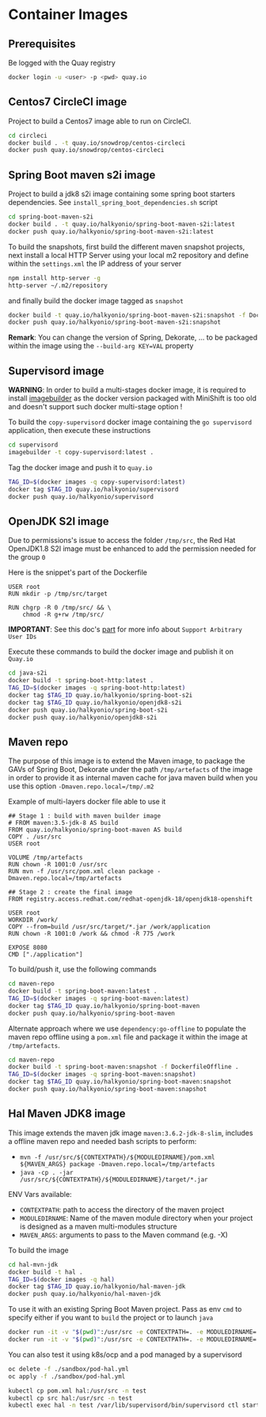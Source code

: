 # Container Images

## Prerequisites

Be logged with the Quay registry
```bash
docker login -u <user> -p <pwd> quay.io
```

## Centos7 CircleCI image

Project to build a Centos7 image able to run on CircleCI.
```bash
cd circleci
docker build . -t quay.io/snowdrop/centos-circleci
docker push quay.io/snowdrop/centos-circleci
```

## Spring Boot maven s2i image

Project to build a jdk8 s2i image containing some spring boot starters dependencies. See `install_spring_boot_dependencies.sh` script
```bash
cd spring-boot-maven-s2i
docker build . -t quay.io/halkyonio/spring-boot-maven-s2i:latest
docker push quay.io/halkyonio/spring-boot-maven-s2i:latest
```
To build the snapshots, first build the different maven snapshot projects, next install a local HTTP Server
using your local m2 repository and define within the `settings.xml` the IP address of your server
```bash
npm install http-server -g
http-server ~/.m2/repository
```
and finally build the docker image tagged as `snapshot` 

```bash
docker build -t quay.io/halkyonio/spring-boot-maven-s2i:snapshot -f Dockerfile-snapshot .
docker push quay.io/halkyonio/spring-boot-maven-s2i:snapshot
```

**Remark**: You can change the version of Spring, Dekorate, ... to be packaged within the image using the `--build-arg KEY=VAL` property
  
## Supervisord image

**WARNING**: In order to build a multi-stages docker image, it is required to install [imagebuilder](https://github.com/openshift/imagebuilder) 
as the docker version packaged with MiniShift is too old and doesn't support such docker multi-stage option !

To build the `copy-supervisord` docker image containing the `go supervisord` application, then execute these instructions

```bash
cd supervisord
imagebuilder -t copy-supervisord:latest .
```
  
Tag the docker image and push it to `quay.io`

```bash
TAG_ID=$(docker images -q copy-supervisord:latest)
docker tag $TAG_ID quay.io/halkyonio/supervisord
docker push quay.io/halkyonio/supervisord
```
  
## OpenJDK S2I image

Due to permissions's issue to access the folder `/tmp/src`, the Red Hat OpenJDK1.8 S2I image must be enhanced to add the permission needed for the group `0`

Here is the snippet's part of the Dockerfile

```docker
USER root
RUN mkdir -p /tmp/src/target

RUN chgrp -R 0 /tmp/src/ && \
    chmod -R g+rw /tmp/src/
```

**IMPORTANT**: See this doc's [part](https://docs.openshift.org/latest/creating_images/guidelines.html#openshift-specific-guidelines) for more info about `Support Arbitrary User IDs`

Execute these commands to build the docker image and publish it on `Quay.io`
 
```bash
cd java-s2i
docker build -t spring-boot-http:latest .
TAG_ID=$(docker images -q spring-boot-http:latest)
docker tag $TAG_ID quay.io/halkyonio/spring-boot-s2i
docker tag $TAG_ID quay.io/halkyonio/openjdk8-s2i
docker push quay.io/halkyonio/spring-boot-s2i
docker push quay.io/halkyonio/openjdk8-s2i
```
## Maven repo

The purpose of this image is to extend the Maven image, to package the GAVs of Spring Boot, Dekorate under the path `/tmp/artefacts`
of the image in order to provide it as internal maven cache for java maven build when you use this option `-Dmaven.repo.local=/tmp/.m2`

Example of multi-layers docker file able to use it 
```
## Stage 1 : build with maven builder image
# FROM maven:3.5-jdk-8 AS build
FROM quay.io/halkyonio/spring-boot-maven AS build
COPY . /usr/src
USER root

VOLUME /tmp/artefacts
RUN chown -R 1001:0 /usr/src
RUN mvn -f /usr/src/pom.xml clean package -Dmaven.repo.local=/tmp/artefacts

## Stage 2 : create the final image
FROM registry.access.redhat.com/redhat-openjdk-18/openjdk18-openshift

USER root
WORKDIR /work/
COPY --from=build /usr/src/target/*.jar /work/application
RUN chown -R 1001:0 /work && chmod -R 775 /work

EXPOSE 8080
CMD ["./application"]
```

To build/push it, use the following commands
```bash
cd maven-repo
docker build -t spring-boot-maven:latest .
TAG_ID=$(docker images -q spring-boot-maven:latest)
docker tag $TAG_ID quay.io/halkyonio/spring-boot-maven
docker push quay.io/halkyonio/spring-boot-maven
```

Alternate approach where we use `dependency:go-offline` to populate 
the maven repo offline using a `pom.xml` file and package it within the image at `/tmp/artefacts`.

```bash
cd maven-repo
docker build -t spring-boot-maven:snapshot -f DockerfileOffline .
TAG_ID=$(docker images -q spring-boot-maven:snapshot)
docker tag $TAG_ID quay.io/halkyonio/spring-boot-maven:snapshot
docker push quay.io/halkyonio/spring-boot-maven:snapshot
```

## Hal Maven JDK8 image

This image extends the maven jdk image `maven:3.6.2-jdk-8-slim`, includes a offline
maven repo and needed bash scripts to perform: 

- `mvn -f /usr/src/${CONTEXTPATH}/${MODULEDIRNAME}/pom.xml ${MAVEN_ARGS} package -Dmaven.repo.local=/tmp/artefacts`
- `java -cp . -jar /usr/src/${CONTEXTPATH}/${MODULEDIRNAME}/target/*.jar`

ENV Vars available:

- `CONTEXTPATH`: path to access the directory of the maven project
- `MODULEDIRNAME`: Name of the maven module directory when your project is designed as a maven multi-modules structure
- `MAVEN_ARGS`: arguments to pass to the Maven command (e.g. -X)

To build the image
```bash
cd hal-mvn-jdk
docker build -t hal . 
TAG_ID=$(docker images -q hal)
docker tag $TAG_ID quay.io/halkyonio/hal-maven-jdk
docker push quay.io/halkyonio/hal-maven-jdk
```

To use it with an existing Spring Boot Maven project.
Pass as env `cmd` to specify either if you want to `build` the project or to launch `java`
```bash
docker run -it -v "$(pwd)":/usr/src -e CONTEXTPATH=. -e MODULEDIRNAME=. -e cmd=build hal
docker run -it -v "$(pwd)":/usr/src -e CONTEXTPATH=. -e MODULEDIRNAME=. -e cmd=run hal
```

You can also test it using k8s/ocp and a pod managed by a supervisord
```bash
oc delete -f ./sandbox/pod-hal.yml
oc apply -f ./sandbox/pod-hal.yml

kubectl cp pom.xml hal:/usr/src -n test
kubectl cp src hal:/usr/src -n test
kubectl exec hal -n test /var/lib/supervisord/bin/supervisord ctl start build
```
